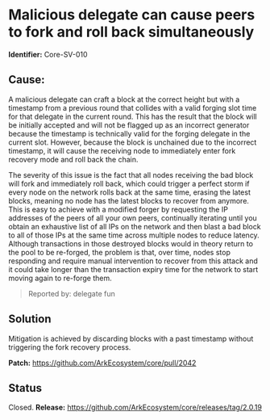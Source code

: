# Malicious delegate can cause peers to fork and roll back simultaneously
**Identifier:** Core-SV-010

## Cause: 
A malicious delegate can craft a block at the correct height but with a timestamp from a previous round that collides with a valid forging slot time for that delegate in the current round. This has the result that the block will be initially accepted and will not be flagged up as an incorrect generator because the timestamp is technically valid for the forging delegate in the current slot. However, because the block is unchained due to the incorrect timestamp, it will cause the receiving node to immediately enter fork recovery mode and roll back the chain.

The severity of this issue is the fact that all nodes receiving the bad block will fork and immediately roll back, which could trigger a perfect storm if every node on the network rolls back at the same time, erasing the latest blocks, meaning no node has the latest blocks to recover from anymore. This is easy to achieve with a modified forger by requesting the IP addresses of the peers of all your own peers, continually iterating until you obtain an exhaustive list of all IPs on the network and then blast a bad block to all of those IPs at the same time across multiple nodes to reduce latency. Although transactions in those destroyed blocks would in theory return to the pool to be re-forged, the problem is that, over time, nodes stop responding and require manual intervention to recover from this attack and it could take longer than the transaction expiry time for the network to start moving again to re-forge them.

>Reported by: delegate fun

## Solution
Mitigation is achieved by discarding blocks with a past timestamp without triggering the fork recovery process.

**Patch:** https://github.com/ArkEcosystem/core/pull/2042

## Status
Closed.
**Release:** https://github.com/ArkEcosystem/core/releases/tag/2.0.19
